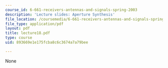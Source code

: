 ```yaml
---
course_id: 6-661-receivers-antennas-and-signals-spring-2003
description: 'Lecture slides: Aperture Synthesis'
file_location: /coursemedia/6-661-receivers-antennas-and-signals-spring-2003/893669e1e175fcba8c6c3674a7a79bee_lecture18.pdf
file_type: application/pdf
layout: pdf
title: lecture18.pdf
type: course
uid: 893669e1e175fcba8c6c3674a7a79bee

---
```

None